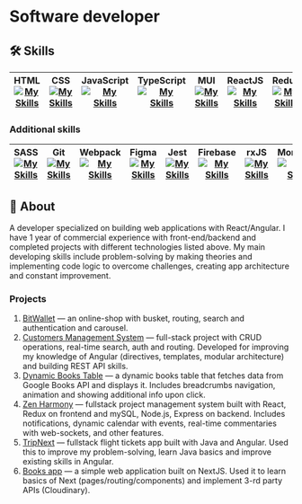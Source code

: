 # Software developer

## 🛠️ Skills
| HTML [![My Skills](https://skillicons.dev/icons?i=html)](https://skillicons.dev)  | CSS [![My Skills](https://skillicons.dev/icons?i=css)](https://skillicons.dev) |  JavaScript   [![My Skills](https://skillicons.dev/icons?i=js)](https://skillicons.dev) | TypeScript   [![My Skills](https://skillicons.dev/icons?i=ts)](https://skillicons.dev) | MUI [![My Skills](https://skillicons.dev/icons?i=mui)](https://skillicons.dev)  |  ReactJS  [![My Skills](https://skillicons.dev/icons?i=react)](https://skillicons.dev)   | Redux  [![My Skills](https://skillicons.dev/icons?i=redux)](https://skillicons.dev) | Next [![My Skills](https://skillicons.dev/icons?i=nextjs)](https://skillicons.dev) | Angular [![My Skills](https://skillicons.dev/icons?i=angular)](https://skillicons.dev) | Java  [![My Skills](https://skillicons.dev/icons?i=java)](https://skillicons.dev) | Spring  [![My Skills](https://skillicons.dev/icons?i=spring)](https://skillicons.dev) | 
|---|---|---|---|---|---|---|---|---|---|---|


### Additional skills
| SASS [![My Skills](https://skillicons.dev/icons?i=sass)](https://skillicons.dev) | Git [![My Skills](https://skillicons.dev/icons?i=git)](https://skillicons.dev) | Webpack [![My Skills](https://skillicons.dev/icons?i=webpack)](https://skillicons.dev)   | Figma [![My Skills](https://skillicons.dev/icons?i=figma)](https://skillicons.dev)  | Jest [![My Skills](https://skillicons.dev/icons?i=jest)](https://skillicons.dev) |  Firebase [![My Skills](https://skillicons.dev/icons?i=firebase)](https://skillicons.dev) | rxJS [![My Skills](https://skillicons.dev/icons?i=rxjs)](https://skillicons.dev) | MongoDB [![My Skills](https://skillicons.dev/icons?i=mongodb)](https://skillicons.dev)| Node.js [![My Skills](https://skillicons.dev/icons?i=nodejs)](https://skillicons.dev) | MySQL [![My Skills](https://skillicons.dev/icons?i=mysql)](https://skillicons.dev) | PHP [![My Skills](https://skillicons.dev/icons?i=php)](https://skillicons.dev)
|---|---|---|---|---|---|---|---|---|---|---|


## 📃 About
A developer specialized on building web applications with React/Angular. I have 1 year of commercial experience with front-end/backend and completed projects with different technologies listed above. My main developing skills include problem-solving by making theories and implementing code logic to overcome challenges, creating app architecture and constant improvement.

### Projects
1. <a href="https://github.com/XeiTon8/BitWallet">BitWallet</a> — an online-shop with busket, routing, search and authentication and carousel. 
2. <a href="https://github.com/XeiTon8/Customers-management-system">Customers Management System</a> — full-stack project with CRUD operations, real-time search, auth and routing. Developed for improving my knowledge of Angular (directives, templates, modular architecture) and building REST API skills.
3. <a href="https://github.com/XeiTon8/Dynamic-Books-Table">Dynamic Books Table</a> — a dynamic books table that fetches data from Google Books API and displays it. Includes breadcrumbs navigation, animation and showing additional info upon click.
4. <a href="https://github.com/XeiTon8/Zen-Harmony">Zen Harmony</a> — fullstack project management system built with React, Redux on frontend and mySQL, Node.js, Express on backend. Includes notifications, dynamic calendar with events, real-time commentaries with web-sockets, and other features.
5. <a href="https://github.com/XeiTon8/TripNext">TripNext</a> — fullstack flight tickets app built with Java and Angular. Used this to improve my problem-solving, learn Java basics and improve existing skills in Angular.
6. <a href="https://github.com/XeiTon8/books-app"> Books app</a> — a simple web application built on NextJS. Used it to learn basics of Next (pages/routing/components) and implement 3-rd party APIs (Cloudinary).
